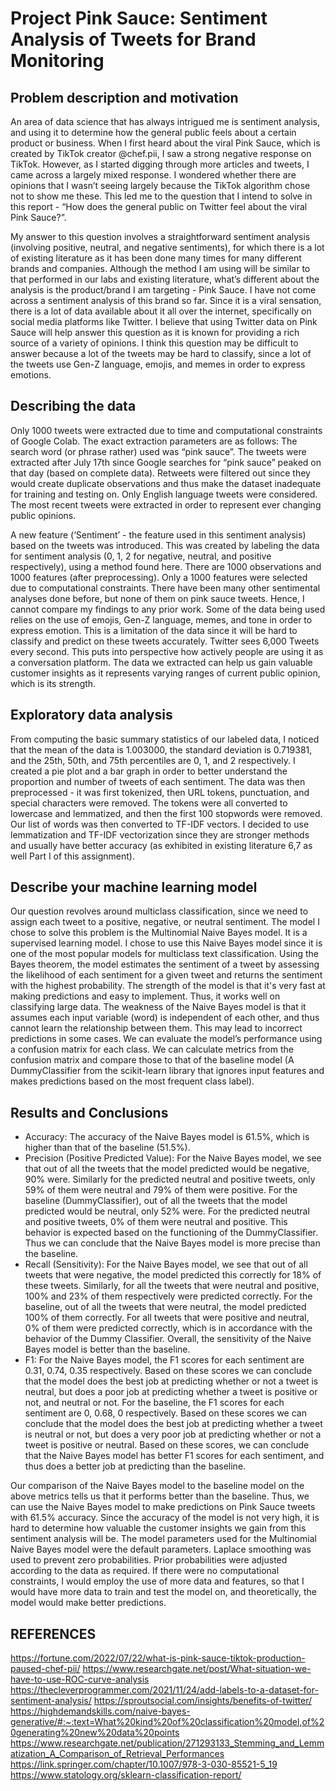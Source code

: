 # Project Pink Sauce: Sentiment Analysis of Tweets for Brand Monitoring

## Problem description and motivation
An area of data science that has always intrigued me is sentiment analysis, and using it to determine how the general public feels about a certain product or business. When I first heard about the viral Pink Sauce, which is created by TikTok creator @chef.pii, I saw a strong negative response on TikTok. However, as I started digging through more articles and tweets, I came across a largely mixed response. I wondered whether there are opinions that I wasn’t seeing largely because the TikTok algorithm chose not to show me these. This led me to the question that I intend to solve in this report - “How does the general public on Twitter feel about the viral Pink Sauce?”. 

My answer to this question involves a straightforward sentiment analysis (involving positive, neutral, and negative sentiments), for which there is a lot of existing literature as it has been done many times for many different brands and companies. Although the method I am using will be similar to that performed in our labs and existing literature, what’s different about the analysis is the product/brand I am targeting - Pink Sauce. I have not come across a sentiment analysis of this brand so far. Since it is a viral sensation, there is a lot of data available about it all over the internet, specifically on social media platforms like Twitter. I believe that using Twitter data on Pink Sauce will help answer this question as it is known for providing a rich source of a variety of opinions. I think this question may be difficult to answer because a lot of the tweets may be hard to classify, since a lot of the tweets use Gen-Z language, emojis, and memes in order to express emotions.

## Describing the data
Only 1000 tweets were extracted due to time and computational constraints of Google Colab. The exact extraction parameters are as follows: The search word (or phrase rather) used was “pink sauce”. The tweets were extracted after July 17th since Google searches for “pink sauce” peaked on that day (based on complete data). Retweets were filtered out since they would create duplicate observations and thus make the dataset inadequate for training and testing on. Only English language tweets were considered. The most recent tweets were extracted in order to represent ever changing public opinions.

A new feature (‘Sentiment’ - the feature used in this sentiment analysis) based on the tweets was introduced. This was created by labeling the data for sentiment analysis (0, 1, 2 for negative, neutral, and positive respectively), using a method found here. There are 1000 observations and 1000 features (after preprocessing). Only a 1000 features were selected due to computational constraints. There have been many other sentimental analyses done before, but none of them on pink sauce tweets. Hence, I cannot compare my findings to any prior work. Some of the data being used relies on the use of emojis, Gen-Z language, memes, and tone in order to express emotion. This is a limitation of the data since it will be hard to classify and predict on these tweets accurately. Twitter sees 6,000 Tweets every second. This puts into perspective how actively people are using it as a conversation platform. The data we extracted can help us gain valuable customer insights as it represents varying ranges of current public opinion, which is its strength.

## Exploratory data analysis
From computing the basic summary statistics of our labeled data, I noticed that the mean of the data is 1.003000, the standard deviation is 0.719381, and the 25th, 50th, and 75th percentiles are 0, 1, and 2 respectively. I created a pie plot and a bar graph in order to better understand the proportion and number of tweets of each sentiment. The data was then preprocessed - it was first tokenized, then URL tokens, punctuation, and special characters were removed. The tokens were all converted to lowercase and lemmatized, and then the first 100 stopwords were removed. Our list of words was then converted to TF-IDF vectors. I decided to use lemmatization and TF-IDF vectorization since they are stronger methods and usually have better accuracy (as exhibited in existing literature 6,7 as well Part I of this assignment).

## Describe your machine learning model
Our question revolves around multiclass classification, since we need to assign each tweet to a positive, negative, or neutral sentiment. The model I chose to solve this problem is the Multinomial Naive Bayes model. It is a supervised learning model. I chose to use this Naive Bayes model since it is one of the most popular models for multiclass text classification. Using the Bayes theorem, the model estimates the sentiment of a tweet by assessing the likelihood of each sentiment for a given tweet and returns the sentiment with the highest probability. The strength of the model is that it's very fast at making predictions and easy to implement. Thus, it works well on classifying large data. The weakness of the Naive Bayes model is that it assumes each input variable (word) is independent of each other, and thus cannot learn the relationship between them. This may lead to incorrect predictions in some cases. 
We can evaluate the model’s performance using a confusion matrix for each class. We can calculate metrics from the confusion matrix and compare those to that of the baseline model (A DummyClassifier from the scikit-learn library that ignores input features and makes predictions based on the most frequent class label). 

## Results and Conclusions
- Accuracy: The accuracy of the Naive Bayes model is 61.5%, which is higher than that of the baseline (51.5%).
- Precision (Positive Predicted Value): For the Naive Bayes model, we see that out of all the tweets that the model predicted would be negative, 90% were. Similarly for the predicted neutral and positive tweets, only 59% of them were neutral and 79% of them were positive. For the baseline (DummyClassifier), out of all the tweets that the model predicted would be neutral, only 52% were. For the predicted neutral and positive tweets, 0% of them were neutral and positive. This behavior is expected based on the functioning of the DummyClassifier. Thus we can conclude that the Naive Bayes model is more precise than the baseline.
- Recall (Sensitivity): For the Naive Bayes model, we see that out of all tweets that were negative, the model predicted this correctly for 18% of these tweets. Similarly, for all the tweets that were neutral and positive, 100% and 23% of them respectively were predicted correctly. For the baseline, out of all the tweets that were neutral, the model predicted 100% of them correctly. For all tweets that were positive and neutral, 0% of them were predicted correctly, which is in accordance with the behavior of the Dummy Classifier. Overall, the sensitivity of the Naive Bayes model is better than the baseline.
- F1: For the Naive Bayes model, the F1 scores for each sentiment are 0.31, 0.74, 0.35 respectively. Based on these scores we can conclude that the model does the best job at predicting whether or not a tweet is neutral, but does a poor job at predicting whether a tweet is positive or not, and neutral or not. For the baseline, the F1 scores for each sentiment are 0, 0.68, 0 respectively. Based on these scores we can conclude that the model does the best job at predicting whether a tweet is neutral or not, but does a very poor job at predicting whether or not a tweet is positive or neutral. Based on these scores, we can conclude that the Naive Bayes model has better F1 scores for each sentiment, and thus does a better job at predicting than the baseline.
  
Our comparison of the Naive Bayes model to the baseline model on the above metrics tells us that it performs better than the baseline. Thus, we can use the Naive Bayes model to make predictions on Pink Sauce tweets with 61.5% accuracy. Since the accuracy of the model is not very high, it is hard to determine how valuable the customer insights we gain from this sentiment analysis will be. The model parameters used for the Multinomial Naive Bayes model were the default parameters. Laplace smoothing was used to prevent zero probabilities. Prior probabilities were adjusted according to the data as required. If there were no computational constraints, I would employ the use of more data and features, so that I would have more data to train and test the model on, and theoretically, the model would make better predictions.

## REFERENCES
https://fortune.com/2022/07/22/what-is-pink-sauce-tiktok-production-paused-chef-pii/ 
https://www.researchgate.net/post/What-situation-we-have-to-use-ROC-curve-analysis 
https://thecleverprogrammer.com/2021/11/24/add-labels-to-a-dataset-for-sentiment-analysis/ 
https://sproutsocial.com/insights/benefits-of-twitter/ 
https://highdemandskills.com/naive-bayes-generative/#:~:text=What%20kind%20of%20classification%20model,of%20generating%20new%20data%20points 
https://www.researchgate.net/publication/271293133_Stemming_and_Lemmatization_A_Comparison_of_Retrieval_Performances 
https://link.springer.com/chapter/10.1007/978-3-030-85521-5_19 
https://www.statology.org/sklearn-classification-report/ 
